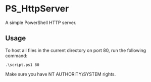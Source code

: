 # PS_HttpServer
A simple PowerShell HTTP server.

## Usage
To host all files in the current directory on port 80, run the following command:
```
.\script.ps1 80
```

Make sure you have NT AUTHORITY\SYSTEM rights.

